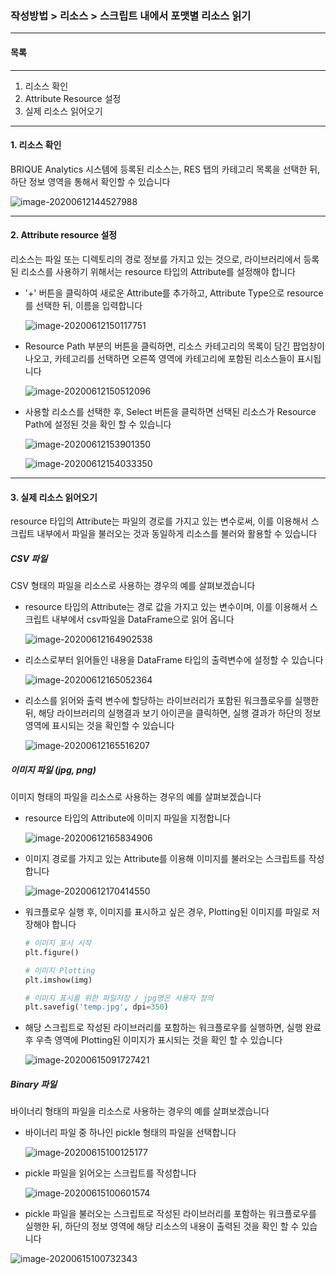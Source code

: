 ### 작성방법 > 리소스 > 스크립트 내에서 포맷별 리소스 읽기



------

#### 목록

------

1. 리소스 확인
2. Attribute Resource 설정
3. 실제 리소스 읽어오기



------

#### 1. 리소스 확인

BRIQUE Analytics 시스템에 등록된 리소스는, RES 탭의 카테고리 목록을 선택한 뒤, 하단 정보 영역을 통해서 확인할 수 있습니다

![image-20200612144527988](./img/작성방법_01_리소스_01_스크립트_내에서_포맷별_리소스읽기-01.png)



------

#### 2. Attribute resource 설정

리소스는 파일 또는 디렉토리의 경로 정보를 가지고 있는 것으로, 라이브러리에서 등록된 리소스를 사용하기 위해서는 resource 타입의 Attribute를 설정해야 합니다



- '+' 버튼을 클릭하여 새로운 Attribute를 추가하고, Attribute Type으로 resource를 선택한 뒤, 이름을 입력합니다

  ![image-20200612150117751](./img/작성방법_01_리소스_01_스크립트_내에서_포맷별_리소스읽기-02.png)

  

- Resource Path 부분의 버튼을 클릭하면, 리소스 카테고리의 목록이 담긴 팝업창이 나오고, 카테고리를 선택하면 오른쪽 영역에 카테고리에 포함된 리소스들이 표시됩니다

  ![image-20200612150512096](./img/작성방법_01_리소스_01_스크립트_내에서_포맷별_리소스읽기-03.png)

  

- 사용할 리소스를 선택한 후, Select 버튼을 클릭하면 선택된 리소스가 Resource Path에 설정된 것을 확인 할 수 있습니다

  ![image-20200612153901350](./img/작성방법_01_리소스_01_스크립트_내에서_포맷별_리소스읽기-04.png)

  

  ![image-20200612154033350](./img/작성방법_01_리소스_01_스크립트_내에서_포맷별_리소스읽기-05.png)

  

------

#### 3. 실제 리소스 읽어오기



resource 타입의 Attribute는 파일의 경로를 가지고 있는 변수로써, 이를 이용해서 스크립트 내부에서 파일을 불러오는 것과 동일하게 리소스를 불러와 활용할 수 있습니다



##### CSV 파일

CSV 형태의 파일을 리소스로 사용하는 경우의 예를 살펴보겠습니다



- resource 타입의 Attribute는 경로 값을 가지고 있는 변수이며, 이를 이용해서 스크립트 내부에서 csv파일을 DataFrame으로 읽어 옵니다

  ![image-20200612164902538](./img/작성방법_01_리소스_01_스크립트_내에서_포맷별_리소스읽기-06.png)

  

- 리소스로부터 읽어들인 내용을 DataFrame 타입의 출력변수에 설정할 수 있습니다

  ![image-20200612165052364](./img/작성방법_01_리소스_01_스크립트_내에서_포맷별_리소스읽기-07.png)

  

- 리소스를 읽어와 출력 변수에 할당하는 라이브러리가 포함된 워크플로우를 실행한 뒤, 해당 라이브러리의 실행결과 보기 아이콘을 클릭하면, 실행 결과가 하단의 정보 영역에 표시되는 것을 확인할 수 있습니다

  ![image-20200612165516207](./img/작성방법_01_리소스_01_스크립트_내에서_포맷별_리소스읽기-08.png)



##### 이미지 파일 (jpg, png)

이미지 형태의 파일을 리소스로 사용하는 경우의 예를 살펴보겠습니다



- resource 타입의 Attribute에 이미지 파일을 지정합니다

  ![image-20200612165834906](./img/작성방법_01_리소스_01_스크립트_내에서_포맷별_리소스읽기-09.png)

  

- 이미지 경로를 가지고 있는 Attribute를 이용해 이미지를 불러오는 스크립트를 작성합니다

  ![image-20200612170414550](./img/작성방법_01_리소스_01_스크립트_내에서_포맷별_리소스읽기-10.png)

  

- 워크플로우 실행 후, 이미지를 표시하고 싶은 경우, Plotting된 이미지를 파일로 저장해야 합니다

  ```python
  # 이미지 표시 시작
  plt.figure()
  
  # 이미지 Plotting
  plt.imshow(img)
  
  # 이미지 표시를 위한 파일저장 / jpg명은 사용자 정의
  plt.savefig('temp.jpg', dpi=350)
  ```

  

- 해당 스크립트로 작성된 라이브러리를 포함하는 워크플로우를 실행하면, 실행 완료 후 우측 영역에 Plotting된 이미지가 표시되는 것을 확인 할 수 있습니다

  ![image-20200615091727421](./img/작성방법_01_리소스_01_스크립트_내에서_포맷별_리소스읽기-12.png)



##### Binary 파일

바이너리 형태의 파일을 리소스로 사용하는 경우의 예를 살펴보겠습니다



- 바이너리 파일 중 하나인 pickle 형태의 파일을 선택합니다

  ![image-20200615100125177](./img/작성방법_01_리소스_01_스크립트_내에서_포맷별_리소스읽기-13.png)

  

- pickle 파일을 읽어오는 스크립트를 작성합니다

  ![image-20200615100601574](./img/작성방법_01_리소스_01_스크립트_내에서_포맷별_리소스읽기-14.png)

  

- pickle 파일을 불러오는 스크립트로 작성된 라이브러리를 포함하는 워크플로우를 실행한 뒤, 하단의 정보 영역에 해당 리소스의 내용이 출력된 것을 확인 할 수 있습니다

![image-20200615100732343](./img/작성방법_01_리소스_01_스크립트_내에서_포맷별_리소스읽기-15.png)



